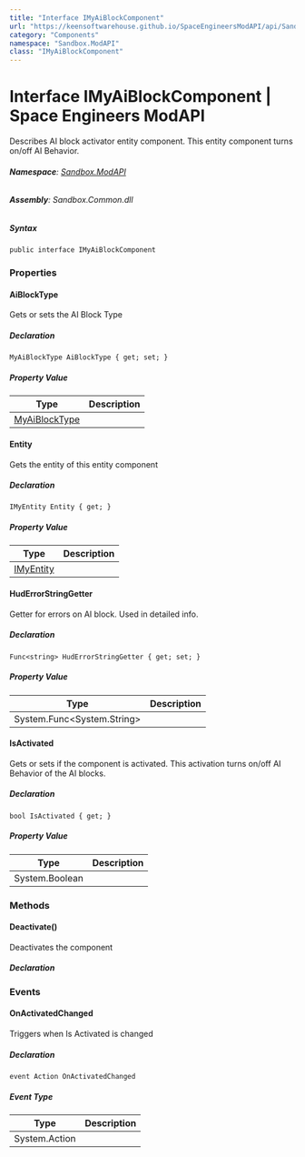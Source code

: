 ```yaml
---
title: "Interface IMyAiBlockComponent"
url: "https://keensoftwarehouse.github.io/SpaceEngineersModAPI/api/Sandbox.ModAPI.IMyAiBlockComponent.html"
category: "Components"
namespace: "Sandbox.ModAPI"
class: "IMyAiBlockComponent"
---
```


# Interface IMyAiBlockComponent | Space Engineers ModAPI

Describes AI block activator entity component. This entity component turns on/off AI Behavior.

###### **Namespace**: [Sandbox.ModAPI](https://keensoftwarehouse.github.io/SpaceEngineersModAPI/api/Sandbox.ModAPI.html)

###### **Assembly**: Sandbox.Common.dll

##### Syntax

```
public interface IMyAiBlockComponent
```

### Properties

#### AiBlockType

Gets or sets the AI Block Type

##### Declaration

```
MyAiBlockType AiBlockType { get; set; }
```

##### Property Value

| Type | Description |
| --- | --- |
| [MyAiBlockType](https://keensoftwarehouse.github.io/SpaceEngineersModAPI/api/VRage.Game.ModAPI.MyAiBlockType.html) |     |

#### Entity

Gets the entity of this entity component

##### Declaration

```
IMyEntity Entity { get; }
```

##### Property Value

| Type | Description |
| --- | --- |
| [IMyEntity](https://keensoftwarehouse.github.io/SpaceEngineersModAPI/api/VRage.ModAPI.IMyEntity.html) |     |

#### HudErrorStringGetter

Getter for errors on AI block. Used in detailed info.

##### Declaration

```
Func<string> HudErrorStringGetter { get; set; }
```

##### Property Value

| Type | Description |
| --- | --- |
| System.Func<System.String\> |     |

#### IsActivated

Gets or sets if the component is activated. This activation turns on/off AI Behavior of the AI blocks.

##### Declaration

```
bool IsActivated { get; }
```

##### Property Value

| Type | Description |
| --- | --- |
| System.Boolean |     |

### Methods

#### Deactivate()

Deactivates the component

##### Declaration

### Events

#### OnActivatedChanged

Triggers when Is Activated is changed

##### Declaration

```
event Action OnActivatedChanged
```

##### Event Type

| Type | Description |
| --- | --- |
| System.Action |     |